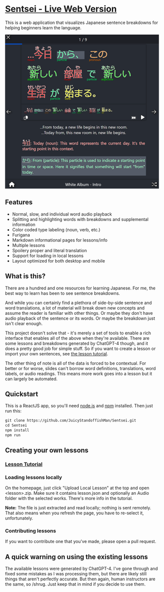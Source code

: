 # [Sentsei - Live Web Version](https://vnlike.org/sentsei/)

This is a web application that visualizes Japanese sentence breakdowns for helping beginners learn the language.

![sentsei.png](sentsei.png)

## Features
- Normal, slow, and individual word audio playback
- Splitting and highlighting words with breakdowns and supplemental information
- Color coded type labeling (noun, verb, etc.)
- Furigana
- Markdown informational pages for lessons/info
- Multiple lessons
- Spoilery proper and literal translation
- Support for loading in local lessons
- Layout optimized for both desktop and mobile

## What is this?
There are a hundred and one resources for learning Japanese. For me, the best way to learn has been to see sentence breakdowns.

And while you can certainly find a plethora of side-by-side sentence and word translations, a lot of material will break down new concepts and assume the reader is familiar with other things. Or maybe they don't have audio playback of the sentence or its words. Or maybe the breakdown just isn't clear enough.

This project doesn't solve that - it's merely a set of tools to enable a rich interface that enables all of the above when they're available. There are some lessons and breakdowns generated by ChatGPT-4 though, and it does a pretty good job for simple stuff. So if you want to create a lesson or import your own sentences, see [the lesson tutorial](LessonTutorial.MD).

The other thing of note is all of the data is forced to be contextual. For better or for worse, slides can't borrow word definitions, translations, word labels, or audio readings. This means more work goes into a lesson but it can largely be automated.

## Quickstart
This is a ReactJS app, so you'll need [node.js](https://nodejs.org/) and [npm](https://www.npmjs.com/) installed. Then just run this:

```
git clone https://github.com/JuicyStandoffishMan/Sentsei.git
cd Sentsei
npm install
npm run
```

## Creating your own lessons
### [Lesson Tutorial](LessonTutorial.MD)

### Loading lessons locally
On the homepage, just click "Upload Local Lesson" at the top and open &lt;lesson&gt;.zip. Make sure it contains lesson.json and optionally an Audio folder with the selected works. There's more info in the tutorial.

**Note:** The file is just extracted and read locally; nothing is sent remotely. That also means when you refresh the page, you have to re-select it, unfortunately.

### Contributing lessons
If you want to contribute one that you've made, please open a pull request.

## A quick warning on using the existing lessons
The available lessons were generated by ChatGPT-4. I've gone through and fixed some mistakes as I was processing them, but there are likely still things that aren't perfectly accurate. But then again, human instructors are the same, so /shrug. Just keep that in mind if you decide to use them.
